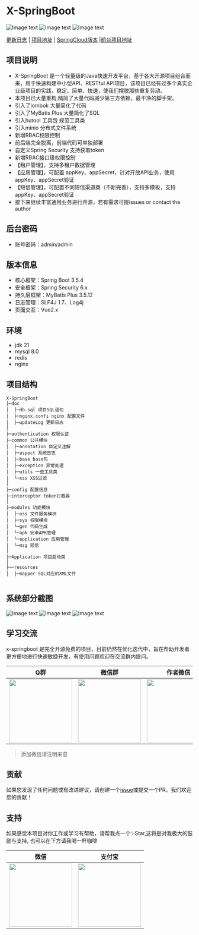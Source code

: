 <h1> X-SpringBoot </h1>

![Image text](https://img.shields.io/badge/x--springboot-v6.0-green.svg)
![Image text](https://img.shields.io/badge/springboot-3.5.4-green.svg)
![Image text](https://img.shields.io/badge/MyBatis%20Plus-3.5.12-green.svg)

[更新日志](https://github.com/yzcheng90/X-SpringBoot/tree/master/doc/updateLog.md) | [项目地址](https://github.com/yzcheng90)  | [SpringCloud版本](https://github.com/yzcheng90/ms) |[前台项目地址](https://github.com/yzcheng90/x-springboot-ui)


## 项目说明
- X-SpringBoot 是一个轻量级的Java快速开发平台，基于各大开源项目组合而来，用于快速构建中小型API、RESTful API项目，该项目已经有过多个真实企业级项目的实践，稳定、简单、快速，使我们摆脱那些重复劳动。
- 本项目已大量重构,精简了大量代码减少第三方依赖，最干净的脚手架。
- 引入了lombok 大量简化了代码
- 引入了MyBatis Plus 大量简化了SQL
- 引入hutool 工具包 规范工具类
- 引入minio 分布式文件系统
- 新增RBAC权限控制
- 前后端完全脱离，前端代码可单独部署
- 自定义Spring Security 支持获取token
- 新增RBAC接口级权限控制
- 【租户管理】，支持多租户数据管理
- 【应用管理】，可配置 appKey、appSecret，针对开放API业务，使用appKey、appSecret验证
- 【短信管理】，可配置不同短信渠道商（不断完善），支持多模板，支持appKey、appSecret验证
- 接下来继续丰富通用业务进行开源，若有需求可提issues or contact the author

## 后台密码
- 账号密码：admin/admin

## 版本信息
- 核心框架：Spring Boot 3.5.4
- 安全框架：Spring Security 6.x
- 持久层框架：MyBatis Plus 3.5.12
- 日志管理：SLF4J 1.7、Log4j
- 页面交互：Vue2.x 


## 环境 
- jdk 21
- mysql 8.0
- redis
- nginx


## 项目结构 
```
X-SpringBoot
├─doc  
│  ├─db.sql 项目SQL语句
│  ├─nginx.confi nginx 配置文件
│  ├─updateLog 更新日志
│
├─authentication 权限认证
├─common 公共模块
│  ├─annotation 自定义注解
│  ├─aspect 系统日志
│  ├─base base包
│  ├─exception 异常处理
│  ├─utils 一些工具类
│  └─xss XSS过滤
│ 
├─config 配置信息
├─interceptor token拦截器
│ 
├─modules 功能模块
│  ├─oss 文件服务模块
│  ├─sys 权限模块
│  └─gen 代码生成
│  └─apk 安卓APK管理
│  └─application 应用管理
│  └─msg 短信
│ 
├─Application 项目启动类
│  
├──resources 
│  ├─mapper SQL对应的XML文件


```

## 系统部分截图
![Image text](https://github.com/yzcheng90/X-SpringBoot/blob/master/pic/20230122174113.png)
![Image text](https://github.com/yzcheng90/X-SpringBoot/blob/master/pic/20230122174148.png)
![Image text](https://github.com/yzcheng90/X-SpringBoot/blob/master/pic/20230122174204.png)


## 学习交流

x-springboot 是完全开源免费的项目，目前仍然在优化迭代中，旨在帮助开发者更方便地进行快速敏捷开发，有使用问题欢迎在交流群内提问。

|                                              Q群                                              |                                               微信群                                                |                                            作者微信                                            |
|:--------------------------------------------------------------------------------------------:|:------------------------------------------------------------------------------------------------:|:------------------------------------------------------------------------------------------:|
| <img src="https://github.com/yzcheng90/X-SpringBoot/blob/master/pic/qq_group.jpg" width=170> | <img src="https://github.com/yzcheng90/X-SpringBoot/blob/master/pic/wechat_group.jpg" width=170> | <img src="https://github.com/yzcheng90/X-SpringBoot/blob/master/pic/wechat.jpg" width=170> |

> 添加微信请注明来意

## 贡献

如果您发现了任何问题或有改进建议，请创建一个[issue](x-springboot/issues/new)或提交一个PR。我们欢迎您的贡献！

## 支持

如果感觉本项目对你工作或学习有帮助，请帮我点一个✨Star,这将是对我极大的鼓励与支持, 也可以在下方请我喝一杯咖啡

|                                               微信                                               |                                            支付宝                                             |
|:----------------------------------------------------------------------------------------------:|:------------------------------------------------------------------------------------------:|
| <img src="https://github.com/yzcheng90/X-SpringBoot/blob/master/pic/wechat_pay.jpg" width=170> | <img src="https://github.com/yzcheng90/X-SpringBoot/blob/master/pic/alipay.jpg" width=170> |



